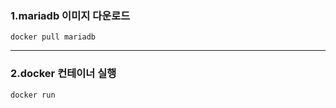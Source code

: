 
### 1.mariadb 이미지 다운로드 

```docker
docker pull mariadb 
```

---

### 2.docker 컨테이너 실행

```docker 
docker run 
```